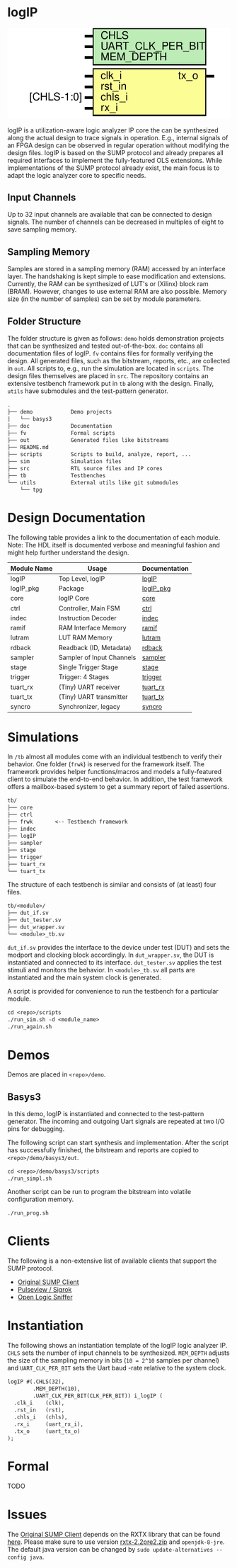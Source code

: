 # logIP

![logIP](doc/doc_internal/logIP.svg "logIP")

logIP is a utilization-aware logic analyzer IP core the can be synthesized along the actual design to trace signals in operation. E.g., internal signals of an FPGA design can be observed in regular operation without modifying the design files. logIP is based on the SUMP protocol and already prepares all required interfaces to implement the fully-featured OLS extensions. While implementations of the SUMP protocol already exist, the main focus is to adapt the logic analyzer core to specific needs.

## Input Channels
Up to 32 input channels are available that can be connected to design signals. The number of channels can be decreased in multiples of eight to save sampling memory.

## Sampling Memory
Samples are stored in a sampling memory (RAM) accessed by an interface layer. The handshaking is kept simple to ease modification and extensions. Currently, the RAM can be synthesized of LUT's or (Xilinx) block ram (BRAM). However, changes to use external RAM are also possible. Memory size (in the number of samples) can be set by module parameters.

## Folder Structure
The folder structure is given as follows: `demo` holds demonstration projects that can be synthesized and tested out-of-the-box. `doc` contains all documentation files of logIP. `fv` contains files for formally verifying the design. All generated files, such as the bitstream, reports, etc., are collected in `out`. All scripts to, e.g., run the simulation are located in `scripts`. The design files themselves are placed in `src`. The repository contains an extensive testbench framework put in `tb` along with the design. Finally, `utils` have submodules and the test-pattern generator.

```
.
├── demo            Demo projects
|   └── basys3
├── doc             Documentation
├── fv              Formal scripts
├── out             Generated files like bitstreams
├── README.md
├── scripts         Scripts to build, analyze, report, ...
├── sim             Simulation files
├── src             RTL source files and IP cores
├── tb              Testbenches
└── utils           External utils like git submodules
    └── tpg

```

# Design Documentation
The following table provides a link to the documentation of each module. Note: The HDL itself is documented verbose and meaningful fashion and might help further understand the design.

| Module Name | Usage                     | Documentation                                 |
| ----------- | ------------------------- | --------------------------------------------  |
| logIP       | Top Level, logIP          | [logIP ](./doc/doc_internal/logIP.md)         |
| logIP_pkg   | Package                   | [logIP_pkg ](./doc/doc_internal/logIP_pkg.md) |
| core        | logIP Core                | [core ](./doc/doc_internal/core.md)           |
| ctrl        | Controller, Main FSM      | [ctrl ](./doc/doc_internal/ctrl.md)           |
| indec       | Instruction Decoder       | [indec ](./doc/doc_internal/indec.md)         |
| ramif       | RAM Interface Memory      | [ramif ](./doc/doc_internal/ramif.md)         |
| lutram      | LUT RAM Memory            | [lutram ](./doc/doc_internal/lutram.md)       |
| rdback      | Readback (ID, Metadata)   | [rdback ](./doc/doc_internal/rdback.md)       |
| sampler     | Sampler of Input Channels | [sampler ](./doc/doc_internal/sampler.md)     |
| stage       | Single Trigger Stage      | [stage ](./doc/doc_internal/stage.md)         |
| trigger     | Trigger: 4 Stages         | [trigger ](./doc/doc_internal/trigger.md)     |
| tuart_rx    | (Tiny) UART receiver      | [tuart_rx ](./doc/doc_internal/tuart_rx.md)   |
| tuart_tx    | (Tiny) UART transmitter   | [tuart_tx ](./doc/doc_internal/tuart_tx.md)   |
| syncro      | Synchronizer, legacy      | [syncro ](./doc/doc_internal/syncro.md)       |


# Simulations
In `/tb` almost all modules come with an individual testbench to verify their behavior. One folder (`frwk`) is reserved for the framework itself. The framework provides helper functions/macros and models a fully-featured client to simulate the end-to-end behavior. In addition, the test framework offers a mailbox-based system to get a summary report of failed assertions.
```
tb/
├── core
├── ctrl
├── frwk       <-- Testbench framework
├── indec
├── logIP
├── sampler
├── stage
├── trigger
├── tuart_rx
└── tuart_tx
```

The structure of each testbench is similar and consists of (at least) four files. 
```
tb/<module>/
├── dut_if.sv
├── dut_tester.sv
├── dut_wrapper.sv
└── <module>_tb.sv
```

`dut_if.sv` provides the interface to the device under test (DUT) and sets the modport and clocking block accordingly. In `dut_wrapper.sv`, the DUT is instantiated and connected to its interface. `dut_tester.sv` applies the test stimuli and monitors the behavior. In `<module>_tb.sv` all parts are instantiated and the main system clock is generated.



A script is provided for convenience to run the testbench for a particular module.
```
cd <repo>/scripts
./run_sim.sh -d <module_name>
./run_again.sh
```


# Demos
Demos are placed in `<repo>/demo`.
## Basys3
In this demo, logIP is instantiated and connected to the test-pattern generator. The incoming and outgoing Uart signals are repeated at two I/O pins for debugging.

The following script can start synthesis and implementation. After the script has successfully finished, the bitstream and reports are copied to `<repo>/demo/basys3/out`.
```
cd <repo>/demo/basys3/scripts
./run_simpl.sh
```

Another script can be run to program the bitstream into volatile configuration memory.
```
./run_prog.sh
```

# Clients
The following is a non-extensive list of available clients that support the SUMP protocol.
* [Original SUMP Client](https://sump.org/projects/analyzer/)
* [Pulseview / Sigrok](https://sigrok.org/)
* [Open Logic Sniffer](https://github.com/jawi/ols)





# Instantiation
The following shows an instantiation template of the logIP logic analyzer IP. `CHLS` sets the number of input channels to be synthesized. `MEM_DEPTH` adjusts the size of the sampling memory in bits (`10 = 2^10` samples per channel) and `UART_CLK_PER_BIT` sets the Uart baud -rate relative to the system clock.

```
logIP #(.CHLS(32),
        .MEM_DEPTH(10),
        .UART_CLK_PER_BIT(CLK_PER_BIT)) i_logIP (
  .clk_i    (clk), 
  .rst_in   (rst),
  .chls_i   (chls),
  .rx_i     (uart_rx_i),  
  .tx_o     (uart_tx_o)
);
```

# Formal 

TODO


# Issues
The [Original SUMP Client](https://sump.org/projects/analyzer/) depends on the RXTX library that can be found [here](http://rxtx.qbang.org/wiki/index.php/Download). Please make sure to use version [rxtx-2.2pre2.zip](http://rxtx.qbang.org/pub/rxtx/rxtx-2.2pre2.zip) and `openjdk-8-jre`. The default java version can be changed by `sudo update-alternatives --config java`.
